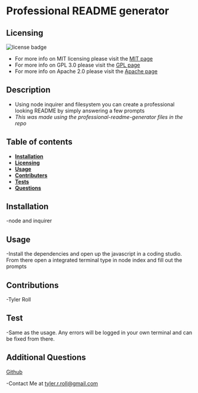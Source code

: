 # Professional README generator
## Licensing
![license badge](https://img.shields.io/badge/license-None-blue.svg)


* For more info on MIT licensing please visit the [MIT page](https://opensource.org/licenses/MIT)
* For more info on GPL 3.0 please visit the [GPL page](https://www.gnu.org/licenses/gpl-3.0.en.html)        
* For more info on Apache 2.0 please visit the [Apache page](https://www.apache.org/licenses/LICENSE-2.0)       



## Description
    
- Using node inquirer and filesystem you can create a professional looking README by simply answering a few prompts
- *This was made using the professional-readme-generator files in the repo*
    
## Table of contents
* **[Installation](#installation)**
* **[Licensing](#licensing)**
* **[Usage](#usage)**
* **[Contributers](#contributers)**
* **[Tests](#test)**
* **[Questions](#additional-questions)**
     
 
## Installation
-node and inquirer
    
## Usage
-Install the dependencies and open up the javascript in a coding studio. From there open a integrated terminal type in node index and fill out the prompts
    
    
## Contributions
-Tyler Roll

## Test
-Same as the usage. Any errors will be logged in your own terminal and can be fixed from there.

## Additional Questions
[Github](https://github.com/tyler1836)

-Contact Me at tyler.r.roll@gmail.com 
